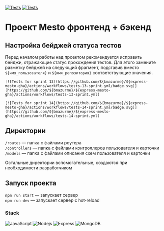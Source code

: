 [![Tests](https://github.com/bmazurme/express-mesto-gha/actions/workflows/tests-13-sprint.yml/badge.svg)](https://github.com/bmazurme/express-mesto-gha/actions/workflows/tests-13-sprint.yml) [![Tests](https://github.com/bmazurme/express-mesto-gha/actions/workflows/tests-14-sprint.yml/badge.svg)](https://github.com/bmazurme/express-mesto-gha/actions/workflows/tests-14-sprint.yml)
# Проект Mesto фронтенд + бэкенд



## Настройка бейджей статуса тестов
Перед началом работы над проектом рекомендуется исправить бейджи, отражающие статус прохождения тестов.
Для этого замените разметку бейджей на следующий фрагмент, подставив вместо `${имя_пользователя}` и `${имя_репозитория}` соответствующие значения.

```
[![Tests for sprint 13](https://github.com/${bmazurme}/${express-mesto-gha}/actions/workflows/tests-13-sprint.yml/badge.svg)](https://github.com/${bmazurme}/${express-mesto-gha}/actions/workflows/tests-13-sprint.yml) 

[![Tests for sprint 14](https://github.com/${bmazurme}/${express-mesto-gha}/actions/workflows/tests-14-sprint.yml/badge.svg)](https://github.com/${bmazurme}/${express-mesto-gha}/actions/workflows/tests-14-sprint.yml)
```


## Директории

`/routes` — папка с файлами роутера  
`/controllers` — папка с файлами контроллеров пользователя и карточки   
`/models` — папка с файлами описания схем пользователя и карточки  
  
Остальные директории вспомогательные, создаются при необходимости разработчиком

## Запуск проекта

`npm run start` — запускает сервер   
`npm run dev` — запускает сервер с hot-reload

### Stack

![JavaScript](https://img.shields.io/badge/-JavaScript-black?style=flat-square&logo=javascript)
![Nodejs](https://img.shields.io/badge/-Nodejs-black?style=flat-square&logo=Node.js)
![Express](https://img.shields.io/badge/-Express-black?style=flat-square&logo=express)
![MongoDB](https://img.shields.io/badge/-MongoDB-black?style=flat-square&logo=mongodb)
